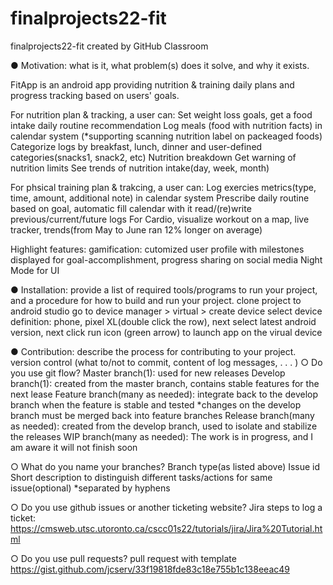 # finalprojects22-fit
finalprojects22-fit created by GitHub Classroom

● Motivation: what is it, what problem(s) does it solve, and why it exists.

FitApp is an android app providing nutrition & training daily plans and progress tracking based on users' goals. 

For nutrition plan & tracking, a user can: 
Set weight loss goals, get a food intake daily routine recommendation 
Log meals (food with nutrition facts) in calendar system (*supporting scanning nutrition label on packeaged foods)
Categorize logs by breakfast, lunch, dinner and user-defined categories(snacks1, snack2, etc)
Nutrition breakdown
Get warning of nutrition limits
See trends of nutrition intake(day, week, month)

For phsical training plan & trakcing, a user can:
Log exercies metrics(type, time, amount, additional note) in calendar system
Prescribe daily routine based on goal, automatic fill calendar with it
read/(re)write previous/current/future logs
For Cardio, visualize workout on a map, live tracker, trends(from May to June ran 12% longer on average)

Highlight features:
gamification: cutomized user profile with milestones displayed for goal-accomplishment, progress sharing on social media
Night Mode for UI


● Installation: provide a list of required tools/programs to run your project, and a procedure for how to build and run your project.
clone project to android studio
go to device manager > virtual > create device
select device definition: phone, pixel XL(double click the row), next
select latest android version, next
click run icon (green arrow) to launch app on the virual device


● Contribution: describe the process for contributing to your project.
version control (what to/not to commit, content of log messages, . . . )
○ Do you use git flow?
Master branch(1): used for new releases
Develop branch(1): created from the master branch, contains stable features for the next lease
Feature branch(many as needed): integrate back to the develop branch when the feature is stable and tested
*changes on the develop branch must be merged back into feature branches
Release branch(many as needed): created from the develop branch, used to isolate and stabilize the releases
WIP branch(many as needed): The work is in progress, and I am aware it will not finish soon

○ What do you name your branches? 
Branch type(as listed above)
Issue id
Short description to distinguish different tasks/actions for same issue(optional)
*separated by hyphens

○ Do you use github issues or another ticketing website? 
Jira steps to log a ticket: https://cmsweb.utsc.utoronto.ca/cscc01s22/tutorials/jira/Jira%20Tutorial.html

○ Do you use pull requests? 
pull request with template 
https://gist.github.com/jcserv/33f19818fde83c18e755b1c138eeac49
